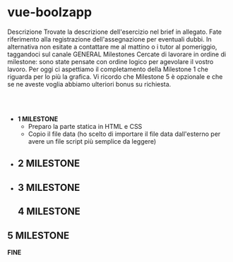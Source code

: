 # vue-boolzapp

Descrizione
Trovate la descrizione dell'esercizio nel brief in allegato. Fate riferimento alla registrazione dell'assegnazione per eventuali dubbi. In alternativa non esitate a contattare me al mattino o i tutor al pomeriggio, taggandoci sul canale GENERAL
Milestones
Cercate di lavorare in ordine di milestone: sono state pensate con ordine logico per agevolare il vostro lavoro. Per oggi ci aspettiamo il completamento della Milestone 1 che riguarda per lo più la grafica.
Vi ricordo che Milestone 5 è opzionale e che se ne aveste voglia abbiamo ulteriori bonus su richiesta.

<br>
<br>

- **1 MILESTONE**
  - Preparo la parte statica in HTML e CSS
  - Copio il file data (ho scelto di importare il file data dall'esterno per avere un file script più semplice da leggere)
- **2 MILESTONE**
  - 
- **3 MILESTONE**
  - 
  **4 MILESTONE**
  - 
 **5 MILESTONE**
  - 
**FINE**  